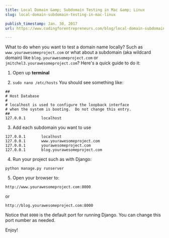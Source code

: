 ```yaml
---
title: Local Domain &amp; Subdomain Testing in Mac &amp; Linux
slug: local-domain-subdomain-testing-in-mac-linux

publish_timestamp: Jan. 30, 2017
url: https://www.codingforentrepreneurs.com/blog/local-domain-subdomain-testing-in-mac-linux/

---
```



What to do when you want to test a domain name locally? Such as `www.yourawesomeproject.com` or what about a subdomain (aka wildcard domain) like `blog.yourawesomeproject.com` or `jmitchel3.yourawesomeproject.com`? Here's a quick guide to do it:

1.  Open up **terminal**

2. `sudo nano /etc/hosts`
You should see something like:
```
##
# Host Database
#
# localhost is used to configure the loopback interface
# when the system is booting.  Do not change this entry.
##
127.0.0.1       localhost
```

3. Add each subdomain you want to use
```
127.0.0.1       localhost
127.0.0.1       www.yourawesomeproject.com
127.0.0.1       yourawesomeproject.com
127.0.0.1       blog.yourawesomeproject.com
```

4. Run your project such as with Django:
```
python manage.py runserver
```

5. Open your browser to:
```
http://www.yourawesomeproject.com:8000
```
or
```
http://blog.yourawesomeproject.com:8000
```
Notice that `8000` is the default port for running Django. You can change this port number as needed.

Enjoy!
